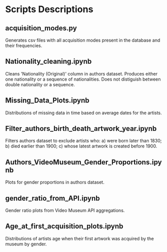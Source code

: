 # Scripts Descriptions

## acquisition_modes.py

Generates csv files with all acquisition modes present in the database and their frequencies.

## Nationality_cleaning.ipynb

Cleans 'Nationality (Original)' column in authors dataset. Produces either one nationality or a sequence of nationalities. Does not distiguish between double nationality or a sequence.

## Missing_Data_Plots.ipynb

Distributions of missing data in time based on average dates for the artists.

## Filter_authors_birth_death_artwork_year.ipynb

Filters authors dataset to exclude artists who:
a) were born later than 1830;
b) died earlier than 1900;
c) whose latest artwork is created before 1900.

## Authors_VideoMuseum_Gender_Proportions.ipynb

Plots for gender proportions in authors dataset.

## gender_ratio_from_API.ipynb

Gender ratio plots from Video Museum API aggregations.

## Age_at_first_acquisition_plots.ipynb

Distributions of artists age when their first artwork was acquired by the museum by gender.







